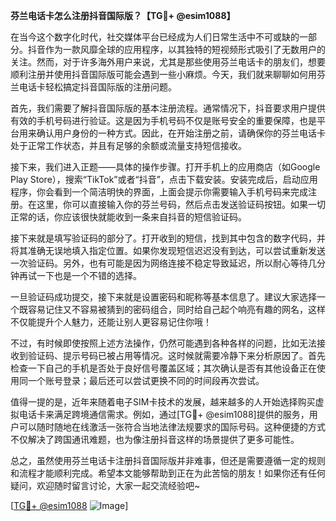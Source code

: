 **芬兰电话卡怎么注册抖音国际版？【TG💪+ @esim1088】**

在当今这个数字化时代，社交媒体平台已经成为人们日常生活中不可或缺的一部分。抖音作为一款风靡全球的应用程序，以其独特的短视频形式吸引了无数用户的关注。然而，对于许多海外用户来说，尤其是那些使用芬兰电话卡的朋友们，想要顺利注册并使用抖音国际版可能会遇到一些小麻烦。今天，我们就来聊聊如何用芬兰电话卡轻松搞定抖音国际版的注册问题。

首先，我们需要了解抖音国际版的基本注册流程。通常情况下，抖音要求用户提供有效的手机号码进行验证。这是因为手机号码不仅是账号安全的重要保障，也是平台用来确认用户身份的一种方式。因此，在开始注册之前，请确保你的芬兰电话卡处于正常工作状态，并且有足够的余额或流量支持短信接收。

接下来，我们进入正题——具体的操作步骤。打开手机上的应用商店（如Google Play Store），搜索“TikTok”或者“抖音”，点击下载安装。安装完成后，启动应用程序，你会看到一个简洁明快的界面，上面会提示你需要输入手机号码来完成注册。在这里，你可以直接输入你的芬兰号码，然后点击发送验证码按钮。如果一切正常的话，你应该很快就能收到一条来自抖音的短信验证码。

接下来就是填写验证码的部分了。打开收到的短信，找到其中包含的数字代码，并将其准确无误地填入指定位置。如果你发现短信迟迟没有到达，可以尝试重新发送一次验证码。另外，也有可能是因为网络连接不稳定导致延迟，所以耐心等待几分钟再试一下也是一个不错的选择。

一旦验证码成功提交，接下来就是设置密码和昵称等基本信息了。建议大家选择一个既容易记住又不容易被猜到的密码组合，同时给自己起个响亮有趣的网名，这样不仅能提升个人魅力，还能让别人更容易记住你哦！

不过，有时候即使按照上述方法操作，仍然可能遇到各种各样的问题，比如无法接收到验证码、提示号码已被占用等情况。这时候就需要冷静下来分析原因了。首先检查一下自己的手机是否处于良好信号覆盖区域；其次确认是否有其他设备正在使用同一个账号登录；最后还可以尝试更换不同的时间段再次尝试。

值得一提的是，近年来随着电子SIM卡技术的发展，越来越多的人开始选择购买虚拟电话卡来满足跨境通信需求。例如，通过[TG💪+ @esim1088]提供的服务，用户可以随时随地在线激活一张符合当地法律法规要求的国际号码。这种便捷的方式不仅解决了跨国通讯难题，也为像注册抖音这样的场景提供了更多可能性。

总之，虽然使用芬兰电话卡注册抖音国际版并非难事，但还是需要遵循一定的规则和流程才能顺利完成。希望本文能够帮助到正在为此苦恼的朋友！如果你还有任何疑问，欢迎随时留言讨论，大家一起交流经验吧~

[[TG💪+ @esim1088](https://t.me/s/esim1088) ![Image](https://i.postimg.cc/4NQfJmqS/Snipaste-2025-05-13-00-14-12.png)]